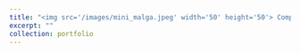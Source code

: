 ```yaml
---
title: "<img src='/images/mini_malga.jpeg' width='50' height='50'> Computer Vision Crash Course"
excerpt: ""
collection: portfolio
---
```


<!-- <object data='/files/Microsoft_Certified_Professional_Certificate_0.pdf' type="application/pdf" width="700px" height="500px">
    <embed src='/files/Microsoft_Certified_Professional_Certificate_0.pdf'>
        <p>This browser does not support PDFs. Please download the PDF to view it <a href="http://nicorb93.github.io/files/Microsoft_Certified_Professional_Certificate_0.pdf">Download PDF</a>.</p>
    </embed>
</object> -->
<!-- <iframe src="/files/Microsoft_Certified_Professional_Certificate_0.pdf#toolbar=0" style="width:600px; height:420px;" frameborder="0"></iframe>
 -->